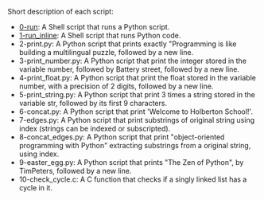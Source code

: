 Short description of each script:
+ [0-run](https://github.com/dmhenaopa/holbertonschool-higher_level_programming/blob/master/0x00-python-hello_world/0-run): A Shell script that runs a Python script.
+ [1-run_inline](https://github.com/dmhenaopa/holbertonschool-higher_level_programming/blob/master/0x00-python-hello_world/1-run_inline): A Shell script that runs Python code.
+ 2-print.py: A Python script that prints exactly "Programming is like building a multilingual puzzle, followed by a new line.
+ 3-print_number.py: A Python script that print the integer stored in the variable number, followed by Battery street, followed by a new line.
+ 4-print_float.py: A Python script that print the float stored in the variable number, with a precision of 2 digits, followed by a new line. 
+ 5-print_string.py: A Python script that print 3 times a string stored in the variable str, followed by its first 9 characters.
+ 6-concat.py: A Python script that print 'Welcome to Holberton School!'.
+ 7-edges.py: A Python script that print substrings of original string using index (strings can be indexed or subscripted).
+ 8-concat_edges.py: A Python script that print "object-oriented programming with Python" extracting substrings from a original string, using index.
+ 9-easter_egg.py: A Python script that prints "The Zen of Python", by TimPeters, followed by a new line.
+ 10-check_cycle.c: A C function that checks if a singly linked list has a cycle in it.
<!--stackedit_data:
eyJoaXN0b3J5IjpbLTQ3MjExNzQ2NV19
-->